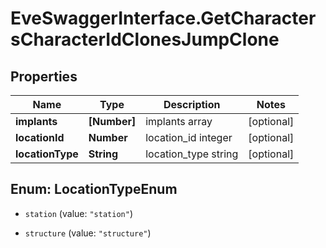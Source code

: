 # EveSwaggerInterface.GetCharactersCharacterIdClonesJumpClone

## Properties
Name | Type | Description | Notes
------------ | ------------- | ------------- | -------------
**implants** | **[Number]** | implants array | [optional] 
**locationId** | **Number** | location_id integer | [optional] 
**locationType** | **String** | location_type string | [optional] 


<a name="LocationTypeEnum"></a>
## Enum: LocationTypeEnum


* `station` (value: `"station"`)

* `structure` (value: `"structure"`)




